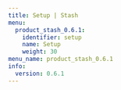 ```yaml
---
title: Setup | Stash
menu:
  product_stash_0.6.1:
    identifier: setup
    name: Setup
    weight: 30
menu_name: product_stash_0.6.1
info:
  version: 0.6.1
---
```


